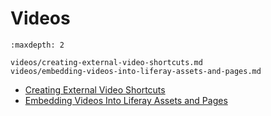 # Videos

```{toctree}
:maxdepth: 2

videos/creating-external-video-shortcuts.md
videos/embedding-videos-into-liferay-assets-and-pages.md
```

- [Creating External Video Shortcuts](./videos/creating-external-video-shortcuts.md)
- [Embedding Videos Into Liferay Assets and Pages](./videos/embedding-videos-into-liferay-assets-and-pages.md)
